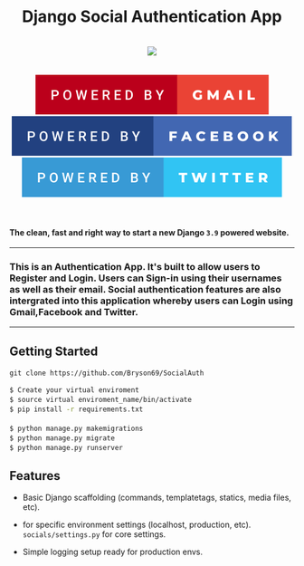 <h1 align="center">Django Social Authentication App</h1>
<p align="center">
    <br>
     <img src="https://forthebadge.com/images/badges/made-with-python.svg" >
    <br>
</p>

<p align="center">
    <br>
    <!--  -->
     <img src="badges/powered-by-gmail.svg" >
     <img src="badges/powered-by-facebook.svg" >
     <img src="badges/powered-by-twitter.svg" >
    <br>
</p>
<br>


#### The clean, fast and right way to start a new Django `3.9` powered website.
---
### This is an Authentication App. It's built to allow users to Register and Login. Users can Sign-in using their usernames as well as their email. Social authentication features are also intergrated into this application whereby users can Login using Gmail,Facebook and Twitter.
---

## Getting Started

```
git clone https://github.com/Bryson69/SocialAuth
```

```bash
$ Create your virtual enviroment
$ source virtual enviroment_name/bin/activate
$ pip install -r requirements.txt

$ python manage.py makemigrations
$ python manage.py migrate
$ python manage.py runserver
```

## Features

* Basic Django scaffolding (commands, templatetags, statics, media files, etc).

* for specific environment settings (localhost, production, etc). `socials/settings.py` for core settings.

* Simple logging setup ready for production envs.


